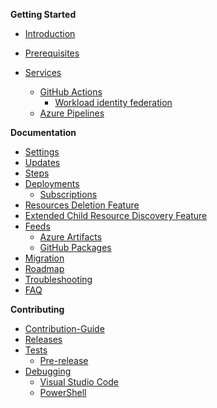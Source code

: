 **Getting Started**

* [Introduction](https://github.com/azure/azops/wiki/introduction)
* [Prerequisites](https://github.com/azure/azops/wiki/prerequisites)
 
* [Services](https://github.com/azure/azops/wiki/services)
  * [GitHub Actions](https://github.com/azure/azops/wiki/github-actions)
     * [Workload identity federation](https://github.com/azure/azops/wiki/github-oidc)
  * [Azure Pipelines](https://github.com/azure/azops/wiki/azure-pipelines)

**Documentation**

* [Settings](https://github.com/azure/azops/wiki/settings)
* [Updates](https://github.com/azure/azops/wiki/updates)
* [Steps](https://github.com/azure/azops/wiki/steps)
* [Deployments](https://github.com/Azure/Enterprise-Scale/wiki/Deploying-Enterprise-Scale#operating-the-azure-platform-using-azops-infrastructure-as-code-with-github-actions)
  * [Subscriptions](https://github.com/Azure/Enterprise-Scale/wiki/Create-Landingzones#create-landing-zones-subscription-using-azops)
* [Resources Deletion Feature](https://github.com/azure/azops/wiki/ResourceDeletion)
* [Extended Child Resource Discovery Feature](https://github.com/azure/azops/wiki/AzOps-Extended-Child-Resources-Pull)
* [Feeds](https://github.com/azure/azops/wiki/feeds)
  * [Azure Artifacts](https://github.com/azure/azops/wiki/azure-artifacts)
  * [GitHub Packages](https://github.com/azure/azops/wiki/github-packages)
* [Migration](https://github.com/azure/azops/wiki/migration)
* [Roadmap](https://github.com/azure/azops/wiki/roadmap)
* [Troubleshooting](https://github.com/azure/azops/wiki/troubleshooting)
* [FAQ](https://github.com/azure/azops/wiki/frequently-asked-questions)

**Contributing**
* [Contribution-Guide](https://github.com/azure/azops/wiki/azops-contribution)
* [Releases](https://github.com/azure/azops/wiki/releases)
* [Tests](https://github.com/azure/azops/wiki/tests)
  * [Pre-release](https://github.com/azure/azops/wiki/pre-release)
* [Debugging](https://github.com/azure/azops/wiki/debugging)
  * [Visual Studio Code](https://github.com/azure/azops/wiki/visual-studio-code)
  * [PowerShell](https://github.com/azure/azops/wiki/powershell)
